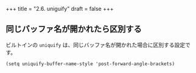 +++
title = "2.6. uniguify"
draft = false
+++
## 同じバッファ名が開かれたら区別する

ビルトインの `uniquify` は、同じバッファ名が開かれた場合に区別する設定です。

```elisp
(setq uniquify-buffer-name-style 'post-forward-angle-brackets)
```
